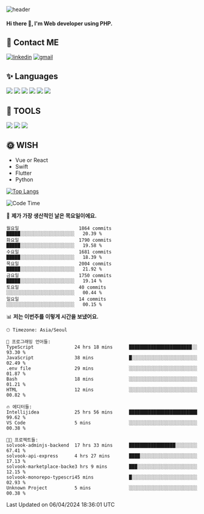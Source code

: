 ![header](https://capsule-render.vercel.app/api?type=waving&color=auto&height=300&section=header&text=Elin&fontSize=90&animation=twinkling)

#### Hi there 👋, I'm <b>Web developer</b> using PHP. ####

<!--
- 🔭 I’m currently working on Uniwill
- 🌱 I’m currently learning Vue or React or Python.
-->

<!---#### I am PHP developer --->

## 💌 Contact ME ###
[<img src='https://img.shields.io/badge/-EunjiKo-%230A66C2?style=flat-square&logo=LinkedIn&logoColor=white' alt='linkedin'>](https://www.linkedin.com/in/https://www.linkedin.com/in/eunji-ko-00a907164//)  [<img src='https://img.shields.io/badge/-einee214%40gmail.com-%23EA4335?style=flat-square&logo=Gmail&logoColor=white' alt='gmail'>](einee214@gmail.com)  


## ✨ Languages
<img src='https://img.shields.io/badge/-PHP-%23777BB4?style=for-the-badge&logo=PHP&logoColor=white'> <img src='https://img.shields.io/badge/-Laravel-%23FF2D20?style=for-the-badge&logo=Laravel&logoColor=white'> <img src='https://img.shields.io/badge/Jquery-%230769AD?style=for-the-badge&logo=Jquery&logoColor=white'> <img src='https://img.shields.io/badge/CSS3-%231572B6?style=for-the-badge&logo=CSS3&logoColor=white'> <img src='https://img.shields.io/badge/Bootstrap-%237952B3?style=for-the-badge&logo=Bootstrap&logoColor=white' > <img src='https://img.shields.io/badge/MySQL-%234479A1?style=for-the-badge&logo=MySQL&logoColor=white' >

## 🌷 TOOLS
<img src='https://img.shields.io/badge/PHPSTORM-%23000000?style=for-the-badge&logo=PhpStorm&logoColor=white' > <img src='https://img.shields.io/badge/GitLab-%23FCA121?style=for-the-badge&logo=GitLab&logoColor=white' > <img src='https://img.shields.io/badge/GitHub-%23181717?style=for-the-badge&logo=GitHub&logoColor=white'>


## 🌞 WISH
- Vue or React
- Swift
- Flutter
- Python


[![Top Langs](https://github-readme-stats.vercel.app/api/top-langs/?username=ein214&layout=compact)](https://github.com/anuraghazra/github-readme-stats)

<!--START_SECTION:waka-->
![Code Time](http://img.shields.io/badge/Code%20Time-3%2C386%20hrs%2050%20mins-blue)

📅 **제가 가장 생산적인 날은 목요일이에요.** 

```text
월요일                      1864 commits        █████░░░░░░░░░░░░░░░░░░░░   20.39 % 
화요일                      1790 commits        █████░░░░░░░░░░░░░░░░░░░░   19.58 % 
수요일                      1681 commits        █████░░░░░░░░░░░░░░░░░░░░   18.39 % 
목요일                      2004 commits        █████░░░░░░░░░░░░░░░░░░░░   21.92 % 
금요일                      1750 commits        █████░░░░░░░░░░░░░░░░░░░░   19.14 % 
토요일                      40 commits          ░░░░░░░░░░░░░░░░░░░░░░░░░   00.44 % 
일요일                      14 commits          ░░░░░░░░░░░░░░░░░░░░░░░░░   00.15 % 
```


📊 **저는 이번주를 이렇게 시간을 보냈어요.** 

```text
🕑︎ Timezone: Asia/Seoul

💬 프로그래밍 언어들: 
TypeScript               24 hrs 18 mins      ███████████████████████░░   93.30 % 
JavaScript               38 mins             █░░░░░░░░░░░░░░░░░░░░░░░░   02.49 % 
.env file                29 mins             ░░░░░░░░░░░░░░░░░░░░░░░░░   01.87 % 
Bash                     18 mins             ░░░░░░░░░░░░░░░░░░░░░░░░░   01.21 % 
HTML                     12 mins             ░░░░░░░░░░░░░░░░░░░░░░░░░   00.82 % 

🔥 에디터들: 
Intellijidea             25 hrs 56 mins      █████████████████████████   99.62 % 
VS Code                  5 mins              ░░░░░░░░░░░░░░░░░░░░░░░░░   00.38 % 

🐱‍💻 프로젝트들: 
solvook-adminjs-backend  17 hrs 33 mins      █████████████████░░░░░░░░   67.41 % 
solvook-api-express      4 hrs 27 mins       ████░░░░░░░░░░░░░░░░░░░░░   17.13 % 
solvook-marketplace-backe3 hrs 9 mins        ███░░░░░░░░░░░░░░░░░░░░░░   12.15 % 
solvook-monorepo-typescri45 mins             █░░░░░░░░░░░░░░░░░░░░░░░░   02.93 % 
Unknown Project          5 mins              ░░░░░░░░░░░░░░░░░░░░░░░░░   00.38 % 
```


 Last Updated on 06/04/2024 18:36:01 UTC
<!--END_SECTION:waka-->

<!---![GitHub stats](https://github-readme-stats.vercel.app/api?username=ein214&show_icons=true&theme=dracula)  --->



